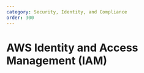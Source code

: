 ```yaml
---
category: Security, Identity, and Compliance
order: 300
---
```


# AWS Identity and Access Management (IAM)